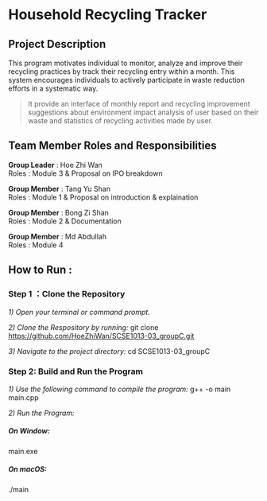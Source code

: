 # Household Recycling Tracker
## Project Description
This program motivates individual to monitor, analyze and improve their recycling practices by track their recycling entry within a month. This system encourages individuals to actively participate in waste reduction efforts in a systematic way.
> It provide an interface of monthly report and recycling improvement suggestions about environment impact analysis of user based on their waste and statistics of recycling activities made by user.

## Team Member Roles and Responsibilities 
__Group Leader__ : Hoe Zhi Wan<br>
Roles : Module 3 & Proposal on IPO breakdown

__Group Member__ : Tang Yu Shan<br>
Roles : Module 1 & Proposal on introduction & explaination

__Group Member__ : Bong Zi Shan<br>
Roles : Module 2 & Documentation

__Group Member__ : Md Abdullah<br>
Roles : Module 4



## How to Run :
### Step 1 ：Clone the Repository
_1) Open your terminal or command prompt._

_2) Clone the Respository by running:_ 
git clone https://github.com/HoeZhiWan/SCSE1013-03_groupC.git

_3) Navigate to the project directory:_
cd SCSE1013-03_groupC

### Step 2: Build and Run the Program
_1) Use the following command to compile the program:_
g++ -o main main.cpp

_2) Run the Program:_
##### On Window:
main.exe
##### On macOS:
./main





